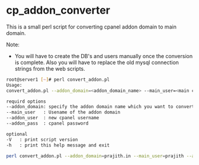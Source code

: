 cp_addon_converter
==================

This is a small perl script for converting cpanel addon domain to main domain.

Note:
- You will have to create the DB's and users manually once the conversion is complete.
Also you will have to replace the old mysql connection strings from the web scripts.

```bash
root@server1 [~]# perl convert_addon.pl 
Usage:
convert_addon.pl --addon_domain=<addon_domain_name> --main_user=<main cpanel username>  --addon_user=<new domain username> --addon_pass=<new domain password>

requird options
--addon_domain: specify the addon domain name which you want to convert
--main_user   : Usename of the addon domain
--addon_user  : new cpanel username
--addon_pass  : cpanel password

optional
-V   : print script version
-h   : print this help message and exit
```
```bash
perl convert_addon.pl --addon_domain=prajith.in --main_user=prajith --addon_user=website2 --addon_pass=test
```
